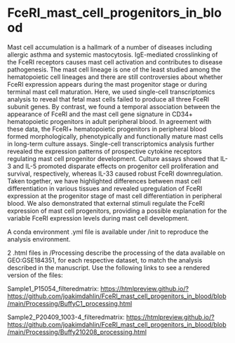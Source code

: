 # FceRI_mast_cell_progenitors_in_blood

Mast cell accumulation is a hallmark of a number of diseases including allergic asthma and systemic mastocytosis. IgE-mediated crosslinking of the FceRI receptors causes mast cell activation and contributes to disease pathogenesis. The mast cell lineage is one of the least studied among the hematopoietic cell lineages and there are still controversies about whether FceRI expression appears during the mast progenitor stage or during terminal mast cell maturation. Here, we used single-cell transcriptomics analysis to reveal that fetal mast cells failed to produce all three FceRI subunit genes. By contrast, we found a temporal association between the appearance of FceRI
and the mast cell gene signature in CD34+ hematopoietic progenitors in adult peripheral blood. In
agreement with these data, the FceRI+ hematopoietic progenitors in peripheral blood formed morphologically, phenotypically and functionally mature mast cells in long-term culture assays. Single-cell transcriptomics analysis further revealed the expression patterns of prospective cytokine receptors regulating mast cell progenitor development. Culture assays showed that IL-3 and IL-5 promoted disparate effects on progenitor cell proliferation and survival, respectively, whereas IL-33 caused robust FceRI downregulation. Taken together, we have highlighted differences between mast cell differentiation in various tissues and revealed upregulation of FceRI expression at the progenitor stage of mast cell differentiation in peripheral blood. We also demonstrated that external stimuli regulate the FceRI expression of mast cell progenitors, providing a possible explanation for the variable FceRI expression levels during mast cell development.

A conda environment .yml file is available under /init to reproduce the analysis environment.

2 .html files in /Processing describe the processing of the data available on GEO:GSE184351, for each respective dataset, to match the analysis described in the manuscript. Use the following links to see a rendered version of the files:

Sample1_P15054_filteredmatrix: https://htmlpreview.github.io/?https://github.com/joakimdahlin/FceRI_mast_cell_progenitors_in_blood/blob/main/Processing/BuffyC1_processing.html

Sample2_P20409_1003-4_filteredmatrix: https://htmlpreview.github.io/?https://github.com/joakimdahlin/FceRI_mast_cell_progenitors_in_blood/blob/main/Processing/Buffy210208_processing.html

